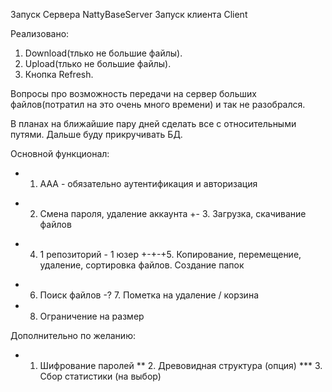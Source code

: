 Запуск Сервера NattyBaseServer
Запуск клиента Client

Реализовано:
1. Download(тлько не большие файлы).
2. Upload(тлько не большие файлы).
3. Кнопка Refresh.

Вопросы про возможность передачи на сервер больших файлов(потратил на это очень
много времени) и так не разобрался.

В планах на ближайшие пару дней сделать все с относительными путями.
Дальше буду прикручивать БД.



Основной функционал:
+    1. ААА - обязательно аутентификация и авторизация
-    2. Смена пароля, удаление аккаунта
+-   3. Загрузка, скачивание файлов
+    4. 1 репозиторий - 1 юзер
+-+-+5. Копирование, перемещение, удаление, сортировка файлов. Создание папок
-    6. Поиск файлов
-?   7. Пометка на удаление / корзина
-    8. Ограничение на размер

Дополнительно по желанию:
*   1. Шифрование паролей
**  2. Древовидная структура (опция)
*** 3. Сбор статистики (на выбор)